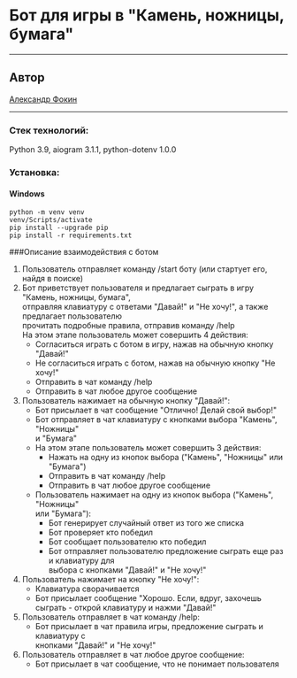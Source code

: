 #  Бот для игры в "Камень, ножницы, бумага"  

---------------
## Автор  
[Александр Фокин](https://github.com/Wegnagun)

--------------- 
### Стек технологий:  
Python 3.9, aiogram 3.1.1, python-dotenv 1.0.0  

### Установка: 
#### Windows
`python -m venv venv `  
`venv/Scripts/activate `  
`pip install --upgrade pip `  
`pip install -r requirements.txt `  

###Описание взаимодействия с ботом

   1. Пользователь отправляет команду /start боту (или стартует его, найдя в поиске)
   2. Бот приветствует пользователя и предлагает сыграть в игру "Камень, ножницы, бумага",  
отправляя клавиатуру с ответами "Давай!" и "Не хочу!", а также предлагает пользователю  
прочитать подробные правила, отправив команду /help  
    На этом этапе пользователь может совершить 4 действия:  
        + Согласиться играть с ботом в игру, нажав на обычную кнопку "Давай!"
        + Не согласиться играть с ботом, нажав на обычную кнопку "Не хочу!"
        + Отправить в чат команду /help
        + Отправить в чат любое другое сообщение  
   3. Пользователь нажимает на обычную кнопку "Давай!":
        + Бот присылает в чат сообщение "Отлично! Делай свой выбор!"
        + Бот отправляет в чат клавиатуру с кнопками выбора "Камень", "Ножницы"  
      и "Бумага"
        + На этом этапе пользователь может совершить 3 действия:
            - Нажать на одну из кнопок выбора ("Камень", "Ножницы" или "Бумага")
            - Отправить в чат команду /help
            - Отправить в чат любое другое сообщение
        + Пользователь нажимает на одну из кнопок выбора ("Камень", "Ножницы"  
      или "Бумага"):
            - Бот генерирует случайный ответ из того же списка
            - Бот проверяет кто победил 
            - Бот сообщает пользователю кто победил
            - Бот отправляет пользователю предложение сыграть еще раз и клавиатуру для  
          выбора с кнопками "Давай!" и "Не хочу!"
   4. Пользователь нажимает на кнопку "Не хочу!":
        - Клавиатура сворачивается
        - Бот присылает сообщение "Хорошо. Если, вдруг, захочешь сыграть - открой 
      клавиатуру и нажми "Давай!"
   5. Пользователь отправляет в чат команду /help:
        - Бот присылает в чат правила игры, предложение сыграть и клавиатуру с  
      кнопками "Давай!" и "Не хочу!"
   6. Пользователь отправляет в чат любое другое сообщение:
        - Бот присылает в чат сообщение, что не понимает пользователя
